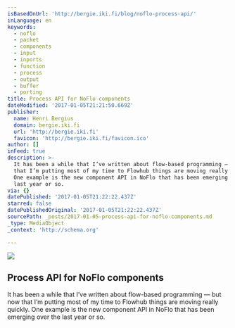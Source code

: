```yaml
---
isBasedOnUrl: 'http://bergie.iki.fi/blog/noflo-process-api/'
inLanguage: en
keywords:
  - noflo
  - packet
  - components
  - input
  - inports
  - function
  - process
  - output
  - buffer
  - porting
title: Process API for NoFlo components
dateModified: '2017-01-05T21:21:50.669Z'
publisher:
  name: Henri Bergius
  domain: bergie.iki.fi
  url: 'http://bergie.iki.fi'
  favicon: 'http://bergie.iki.fi/favicon.ico'
author: []
inFeed: true
description: >-
  It has been a while that I’ve written about flow-based programming — but now
  that I’m putting most of my time to Flowhub things are moving really quickly.
  One example is the new component API in NoFlo that has been emerging over the
  last year or so.
via: {}
datePublished: '2017-01-05T21:22:22.437Z'
starred: false
datePublishedOriginal: '2017-01-05T21:22:22.437Z'
sourcePath: _posts/2017-01-05-process-api-for-noflo-components.md
_type: MediaObject
_context: 'http://schema.org'

---
```

<article style=""><img src="https://imgflo.herokuapp.com/graph/2b2431f8e7ba7b0/c2cedf6b1655428e0def7a11a95659d7/noop.png?input=https%3A%2F%2Fs3.eu-central-1.amazonaws.com%2Fbergie-iki-fi%2Fa17b8582-fc33-11e5-9826-a722b90913ce.png" /><h1>Process API for NoFlo components</h1><p>It has been a while that I’ve written about flow-based programming — but now that I’m putting most of my time to Flowhub things are moving really quickly. One example is the new component API in NoFlo that has been emerging over the last year or so.</p></article>
